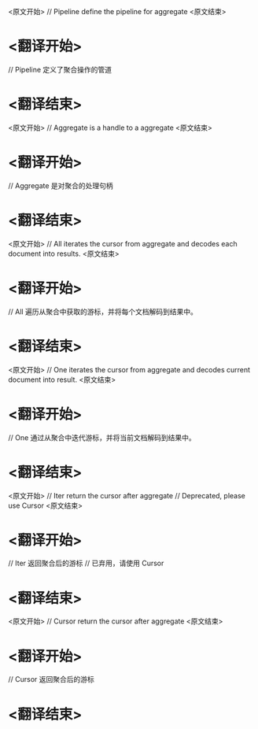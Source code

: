 
<原文开始>
// Pipeline define the pipeline for aggregate
<原文结束>

# <翻译开始>
// Pipeline 定义了聚合操作的管道
# <翻译结束>


<原文开始>
// Aggregate is a handle to a aggregate
<原文结束>

# <翻译开始>
// Aggregate 是对聚合的处理句柄
# <翻译结束>


<原文开始>
// All iterates the cursor from aggregate and decodes each document into results.
<原文结束>

# <翻译开始>
// All 遍历从聚合中获取的游标，并将每个文档解码到结果中。
# <翻译结束>


<原文开始>
// One iterates the cursor from aggregate and decodes current document into result.
<原文结束>

# <翻译开始>
// One 通过从聚合中迭代游标，并将当前文档解码到结果中。
# <翻译结束>


<原文开始>
// Iter return the cursor after aggregate
// Deprecated, please use Cursor
<原文结束>

# <翻译开始>
// Iter 返回聚合后的游标
// 已弃用，请使用 Cursor
# <翻译结束>


<原文开始>
// Cursor return the cursor after aggregate
<原文结束>

# <翻译开始>
// Cursor 返回聚合后的游标
# <翻译结束>

